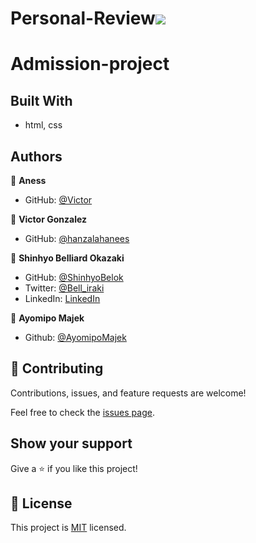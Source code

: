 # Personal-Review![](https://img.shields.io/badge/Microverse-blueviolet)

# Admission-project

## Built With

- html, css

## Authors

👤 **Aness**

- GitHub: [@Victor](https://github.com/victorgmassimi)

👤 **Victor Gonzalez**

- GitHub: [@hanzalahanees](https://github.com/hanzalahanees)

👤 **Shinhyo Belliard Okazaki**

- GitHub: [@ShinhyoBelok](https://github.com/ShinhyoBelok)
- Twitter: [@Bell_iraki](https://twitter.com/Bell_iraki)
- LinkedIn: [LinkedIn](https://www.linkedin.com/in/shinhyo-belliard-okazaki-807a38249/)

👤 **Ayomipo Majek**

- Github: [@AyomipoMajek](https://github.com/AyomipoMajek)

## 🤝 Contributing

Contributions, issues, and feature requests are welcome!

Feel free to check the [issues page](../../issues/).

## Show your support

Give a ⭐️ if you like this project!

## 📝 License

This project is [MIT](./LICENSE) licensed.